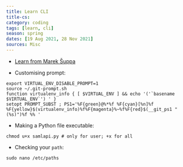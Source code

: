 ```yaml
---
title: Learn CLI
title-cs: 
category: coding
tags: [learn, cli]
season: spring
dates: [19 Aug 2021, 28 Nov 2021]
sources: Misc
---
```


- [Learn from Marek Šuppa](https://mareksuppa.com/teaching/linux-cli/2020/)

- Customising prompt:
```
export VIRTUAL_ENV_DISABLE_PROMPT=1
source ~/.git-prompt.sh
function virtualenv_info { [ $VIRTUAL_ENV ] && echo '('`basename $VIRTUAL_ENV`') ' }
setopt PROMPT_SUBST ; PS1='%F{green}@%*%f %F{cyan}[%n]%f %F{yellow}$(virtualenv_info)%f%F{magenta}%~%f%F{red}$(__git_ps1 " (%s)")%f %% '
```

- Making a Python file executable:
```shell
chmod u+x samlapi.py # only for user; +x for all
```

- Checking your `path`:
```shell
sudo nano /etc/paths
```